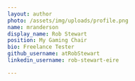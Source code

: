 ```yaml
---
layout: author
photo: /assets/img/uploads/profile.png
name: mranderson
display_name: Rob Stewart
position: My Gaming Chair
bio: Freelance Tester
github_username: atRobStewart
linkedin_username: rob-stewart-eire

---
```


